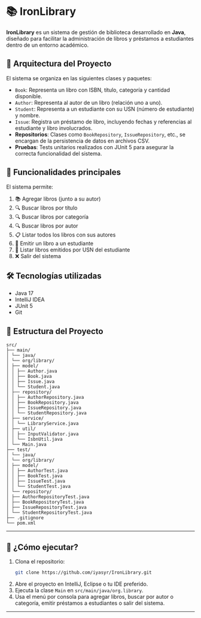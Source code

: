 # 📚 IronLibrary

**IronLibrary** es un sistema de gestión de biblioteca desarrollado en **Java**, diseñado para facilitar la administración de libros y préstamos a estudiantes dentro de un entorno académico.

## 🧩 Arquitectura del Proyecto

El sistema se organiza en las siguientes clases y paquetes:

- `Book`: Representa un libro con ISBN, título, categoría y cantidad disponible.
- `Author`: Representa al autor de un libro (relación uno a uno).
- `Student`: Representa a un estudiante con su USN (número de estudiante) y nombre.
- `Issue`: Registra un préstamo de libro, incluyendo fechas y referencias al estudiante y libro involucrados.
- **Repositorios**: Clases como `BookRepository`, `IssueRepository`, etc., se encargan de la persistencia de datos en archivos CSV.
- **Pruebas**: Tests unitarios realizados con JUnit 5 para asegurar la correcta funcionalidad del sistema.

## 🚀 Funcionalidades principales

El sistema permite:

1. 📚 Agregar libros (junto a su autor)
2. 🔍 Buscar libros por título
3. 🔍 Buscar libros por categoría
4. 🔍 Buscar libros por autor
5. 📋 Listar todos los libros con sus autores
6. 🧾 Emitir un libro a un estudiante
7. 📖 Listar libros emitidos por USN del estudiante
8. ❌ Salir del sistema

## 🛠️ Tecnologías utilizadas

- Java 17
- IntelliJ IDEA
- JUnit 5
- Git

## 📁 Estructura del Proyecto

```
src/
├── main/
│ └── java/
│ └── org/library/
│ ├── model/
│ │ ├── Author.java
│ │ ├── Book.java
│ │ ├── Issue.java
│ │ └── Student.java
│ ├── repository/
│ │ ├── AuthorRepository.java
│ │ ├── BookRepository.java
│ │ ├── IssueRepository.java
│ │ └── StudentRepository.java
│ ├── service/
│ │ └── LibraryService.java
│ ├── util/
│ │ ├── InputValidator.java
│ │ └── IsbnUtil.java
│ └── Main.java
├── test/
│ └── java/
│ └── org/library/
│ ├── model/
│ │ ├── AuthorTest.java
│ │ ├── BookTest.java
│ │ ├── IssueTest.java
│ │ └── StudentTest.java
│ └── repository/
│ ├── AuthorRepositoryTest.java
│ ├── BookRepositoryTest.java
│ ├── IssueRepositoryTest.java
│ └── StudentRepositoryTest.java
├── .gitignore
└── pom.xml
```

---

## 📖 ¿Cómo ejecutar?

1. Clona el repositorio:
   ```bash
   git clone https://github.com/iyasyr/IronLibrary.git
   ```
2. Abre el proyecto en IntelliJ, Eclipse o tu IDE preferido.
3. Ejecuta la clase `Main` en `src/main/java/org.library`.
4. Usa el menú por consola para agregar libros, buscar por autor o categoría, emitir préstamos a estudiantes o salir del sistema.

---